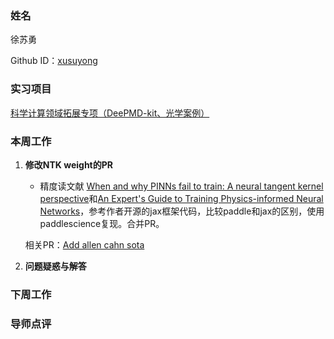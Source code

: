 ### 姓名

徐苏勇

Github ID：[xusuyong](https://github.com/xusuyong)

### 实习项目

[科学计算领域拓展专项（DeePMD-kit、光学案例）](https://github.com/PaddlePaddle/community/blob/master/hackathon/hackathon_6th/%E3%80%90Hackathon%206th%E3%80%91%E9%A3%9E%E6%A1%A8%E6%8A%A4%E8%88%AA%E8%AE%A1%E5%88%92%E9%9B%86%E8%AE%AD%E8%90%A5%E9%A1%B9%E7%9B%AE%E5%90%88%E9%9B%86.md#%E9%A1%B9%E7%9B%AE%E5%8D%81%E4%BA%8C%E7%A7%91%E5%AD%A6%E8%AE%A1%E7%AE%97%E9%A2%86%E5%9F%9F%E6%8B%93%E5%B1%95%E4%B8%93%E9%A1%B9deepmd-kit%E5%85%89%E5%AD%A6%E6%A1%88%E4%BE%8B)

### 本周工作

1. **修改NTK weight的PR**

	* 精度读文献 [When and why PINNs fail to train: A neural tangent kernel perspective](https://doi.org/10.1016/j.jcp.2021.110768)和[An Expert's Guide to Training Physics-informed Neural Networks](https://arxiv.org/abs/2308.08468)，参考作者开源的jax框架代码，比较paddle和jax的区别，使用paddlescience复现。合并PR。

   相关PR：[Add allen cahn sota](https://github.com/PaddlePaddle/PaddleScience/pull/879)

2. **问题疑惑与解答**


### 下周工作


### 导师点评

